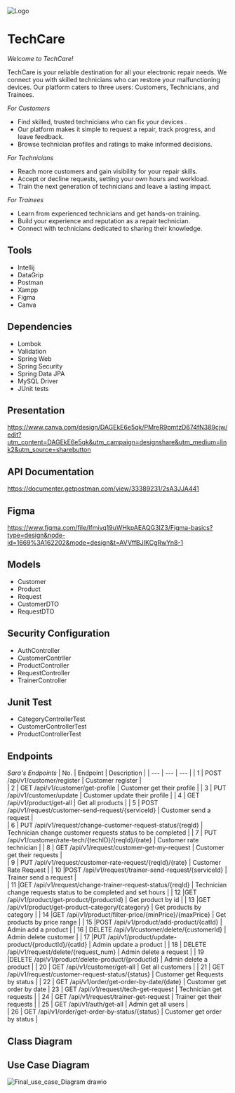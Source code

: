 ![Logo](https://github.com/SaraQ2030/TechCare/assets/159685978/c0243acc-c862-425b-a84b-fa692961a201)
# TechCare

_Welcome to TechCare!_

TechCare is your reliable destination for all your electronic repair needs. We connect you with skilled technicians who can  restore your malfunctioning devices. Our platform caters to three users: Customers, Technicians, and Trainees.

_For Customers_

- Find skilled, trusted technicians who can fix your devices .
- Our platform makes it simple to request a repair, track progress, and leave feedback.
- Browse technician profiles and ratings to make informed decisions.

_For Technicians_

- Reach more customers and gain visibility for your repair skills.
- Accept or decline requests, setting your own hours and workload.
- Train the next generation of technicians and leave a lasting impact.

_For Trainees_

- Learn from experienced technicians and get hands-on training.
- Build your experience and reputation as a repair technician.
- Connect with technicians dedicated to sharing their knowledge.

## Tools
- Intellij
- DataGrip
- Postman
- Xampp
- Figma
- Canva

## Dependencies
- Lombok
- Validation
- Spring Web
- Spring Security
- Spring Data JPA
- MySQL Driver
- JUnit tests
## Presentation
https://www.canva.com/design/DAGEkE6e5qk/PMreR9pmtzD674fN389cjw/edit?utm_content=DAGEkE6e5qk&utm_campaign=designshare&utm_medium=link2&utm_source=sharebutton
## API Documentation
https://documenter.getpostman.com/view/33389231/2sA3JJA441
## Figma
https://www.figma.com/file/Ifmivq19uWHkpAEAQG3IZ3/Figma-basics?type=design&node-id=1669%3A162202&mode=design&t=AVVffBJIKCgRwYn8-1

## Models
- Customer
- Product
- Request
- CustomerDTO
- RequestDTO

## Security Configuration
- AuthController
- CustomerContrller
- ProductController
- RequestController
- TrainerController
  
## Junit Test
- CategoryControllerTest
- CustomerControllerTest
- ProductControllerTest

## Endpoints

_Sara's Endpoints_
| No. | Endpoint | Description |
| --- | --- | --- |
| 1 | POST /api/v1/customer/register | Customer register |          
| 2 | GET /api/v1/customer/get-profile | Customer get their profile |
| 3 | PUT /api/v1/customer/update | Customer update their profile |
| 4 | GET /api/v1/product/get-all | Get all products |
| 5 | POST /api/v1/request/customer-send-request/{serviceId} | Customer send a request |      
| 6 | PUT /api/v1/request/change-customer-request-status/{reqId} | Technician change customer requests status to be completed |
| 7 | PUT /api/v1/customer/rate-tech/{techID}/{reqId}/{rate} | Customer rate technician |
| 8 | GET /api/v1/request/customer-get-my-request | Customer get their requests |  
| 9 | PUT /api/v1/request/customer-rate-request/{reqId}/{rate} | Customer Rate Request |
| 10 |POST /api/v1/request/trainer-send-request/{serviceId} | Trainer send a request |   
| 11 |GET /api/v1/request/change-trainer-request-status/{reqId} | Technician change requests status to be completed and set hours |
| 12 |GET /api/v1/product/get-product/{productId} | Get product by id |
| 13 |GET /api/v1/product/get-product-category/{category} | Get products by category |
| 14 |GET /api/v1/product/filter-price/{minPrice}/{maxPrice} | Get products by price range |
| 15 |POST /api/v1/product/add-product/{catId} | Admin add a product |
| 16 | DELETE /api/v1/customer/delete/{customerId} | Admin delete customer |
| 17 |PUT /api/v1/product/update-product/{productId}/{catId} | Admin update a product |
| 18 | DELETE /api/v1/request/delete/{request_num} | Admin delete a request |
| 19 |DELETE /api/v1/product/delete-product/{productId} | Admin delete a product |
| 20 | GET /api/v1/customer/get-all | Get all customers |
| 21 | GET /api/v1/request/customer-request-status/{status} | Customer get Requests by status |
| 22 | GET /api/v1/order/get-order-by-date/{date} | Customer get order by date 
| 23 | GET /api/v1/request/tech-get-request | Technician get requests |
| 24 | GET /api/v1/request/trainer-get-request | Trainer get their requests |
| 25 | GET /api/v1/auth/get-all | Admin get all users |                     
| 26 | GET /api/v1/order/get-order-by-status/{status} | Customer get order by status | 

## Class Diagram
## Use Case Diagram
![Final_use_case_Diagram drawio](https://github.com/DeemaSWE/test/assets/90179257/68ee24a9-0153-4db3-b50f-3689ca525b07)
